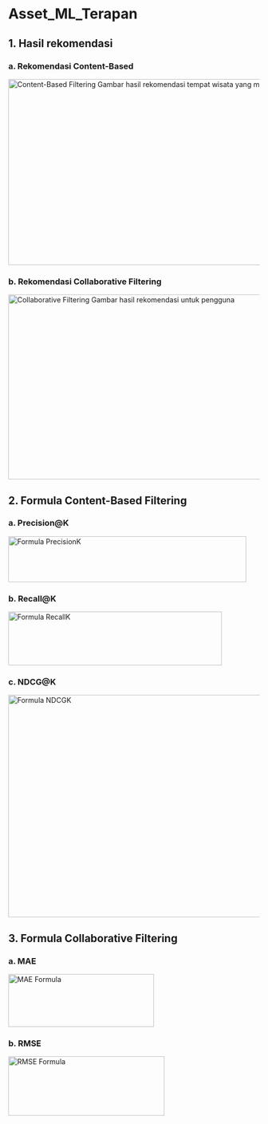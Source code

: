 # Asset_ML_Terapan

## 1. Hasil rekomendasi
### a. Rekomendasi Content-Based
<img width="862" height="373" alt="Content-Based Filtering  Gambar hasil rekomendasi tempat wisata yang mirip dengan yang pernah disukai pengguna" src="https://github.com/user-attachments/assets/c18d382b-33e5-4727-bad5-343eff31e30b" />

### b. Rekomendasi Collaborative Filtering
<img width="549" height="371" alt="Collaborative Filtering  Gambar hasil rekomendasi untuk pengguna" src="https://github.com/user-attachments/assets/241fd1da-12af-487f-91c3-804844d09746" />

## 2. Formula Content-Based Filtering
### a. Precision@K
<img width="477" height="92" alt="Formula PrecisionK" src="https://github.com/user-attachments/assets/b9b4232f-7def-49e7-b419-96bfbbc364f3" />

### b. Recall@K
<img width="428" height="108" alt="Formula RecallK" src="https://github.com/user-attachments/assets/68ad62db-39c7-4c4a-8b27-edf1ff85228d" />

### c. NDCG@K
<img width="710" height="446" alt="Formula NDCGK" src="https://github.com/user-attachments/assets/4533ab90-a98f-4899-8fe2-290972c082c1" />

## 3. Formula Collaborative Filtering
### a. MAE
<img width="292" height="106" alt="MAE Formula" src="https://github.com/user-attachments/assets/137f2bb1-2fe9-4066-9021-cf6997be8b33" />

### b. RMSE
<img width="313" height="119" alt="RMSE Formula" src="https://github.com/user-attachments/assets/6eb02ca7-78d4-4916-a34d-3db858800e2d" />


